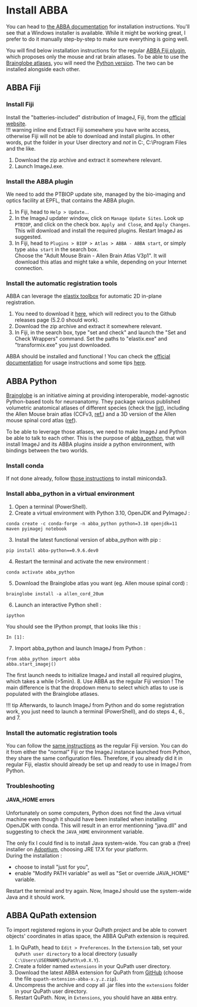 # Install ABBA
You can head to [the ABBA documentation](https://abba-documentation.readthedocs.io/en/latest/installation/installation.html#) for installation instructions. You'll see that a Windows installer is available. While it might be working great, I prefer to do it manually step-by-step to make sure everything is going well.

You will find below installation instructions for the regular [ABBA Fiji plugin](#abba-fiji), which proposes only the mouse and rat brain atlases. To be able to use the [Brainglobe atlases](https://brainglobe.info/documentation/brainglobe-atlasapi/usage/atlas-details.html#available-atlases), you will need the [Python version](#abba-python). The two can be installed alongside each other.

## ABBA Fiji
### Install Fiji
Install the "batteries-included" distribution of ImageJ, Fiji, from the [official website](https://fiji.sc/).  
!!! warning inline end
    Extract Fiji somewhere you have write access, otherwise Fiji will not be able to download and install plugins. In other words, put the folder in your User directory and *not* in C:\, C:\Program Files and the like.

1. Download the zip archive and extract it somewhere relevant.
2. Launch ImageJ.exe.

### Install the ABBA plugin
We need to add the PTBIOP update site, managed by the bio-imaging and optics facility at EPFL, that contains the ABBA plugin.

1. In Fiji, head to `Help > Update`...  
2. In the ImageJ updater window, click on `Manage Update Sites`. Look up `PTBIOP`, and click on the check box. `Apply and Close`, and `Apply Changes`.
This will download and install the required plugins. Restart ImageJ as suggested.  
3. In Fiji, head to `Plugins > BIOP > Atlas > ABBA - ABBA start`, or simply type `abba start` in the search box.  
Choose the "Adult Mouse Brain - Allen Brain Atlas V3p1". It will download this atlas and might take a while, depending on your Internet connection.

### Install the automatic registration tools
ABBA can leverage the [elastix toolbox](https://elastix.dev/) for automatic 2D in-plane registration. 

1. You need to download it [here](https://elastix.dev/download.php), which will redirect you to the Github releases page (5.2.0 should work).  
2. Download the zip archive and extract it somewhere relevant.  
3. In Fiji, in the search box, type "set and check" and launch the "Set and Check Wrappers" command. Set the paths to "elastix.exe" and "transformix.exe" you just downloaded.

ABBA should be installed and functional ! You can check the [official documentation](https://abba-documentation.readthedocs.io/en/latest/index.html) for usage instructions and some tips [here](tips-abba.md).

## ABBA Python
[Brainglobe](https://brainglobe.info/) is an initiative aiming at providing interoperable, model-agnostic Python-based tools for neuroanatomy. They package various published volumetric anatomical atlases of different species (check the [list](https://brainglobe.info/documentation/brainglobe-atlasapi/usage/atlas-details.html#available-atlases)), including the Allen Mouse brain atlas (CCFv3, [ref.](https://doi.org/10.1016/j.cell.2020.04.007)) and a 3D version of the Allen mouse spinal cord atlas ([ref](https://doi.org/10.1016/j.crmeth.2021.100074)).

To be able to leverage those atlases, we need to make ImageJ and Python be able to talk to each other. This is the purpose of [abba_python](https://github.com/BIOP/abba_python), that will install ImageJ and its ABBA plugins *inside* a python environment, with bindings between the two worlds.

### Install conda
If not done already, follow [those instructions](main-getting-started.md#python-virtual-environment-manager-conda) to install miniconda3.

### Install abba_python in a virtual environment
1. Open a terminal (PowerShell).
2. Create a virtual environment with Python 3.10, OpenJDK and PyImageJ :
```
conda create -c conda-forge -n abba_python python=3.10 openjdk=11 maven pyimagej notebook
```
3. Install the latest functional version of abba_python with pip :
```
pip install abba-python==0.9.6.dev0
```
4. Restart the terminal and activate the new environment :
```
conda activate abba_python
```
5. Download the Brainglobe atlas you want (eg. Allen mouse spinal cord) :
```
brainglobe install -a allen_cord_20um
```
6. Launch an interactive Python shell :
```
ipython
```
You should see the IPython prompt, that looks like this :
```
In [1]:
```
7. Import abba_python and launch ImageJ from Python :
```
from abba_python import abba
abba.start_imagej()
```
The first launch needs to initialize ImageJ and install all required plugins, which takes a while (>5min).
8. Use ABBA as the regular Fiji version ! The main difference is that the dropdown menu to select which atlas to use is populated with the Brainglobe atlases.

!!! tip
    Afterwards, to launch ImageJ from Python and do some registration work, you just need to launch a terminal (PowerShell), and do steps 4., 6., and 7.

### Install the automatic registration tools
You can follow the [same instructions](#install-the-automatic-registration-tools) as the regular Fiji version. You can do it from either the "normal" Fiji or the ImageJ instance launched from Python, they share the same configuration files. Therefore, if you already did it in regular Fiji, elastix should already be set up and ready to use in ImageJ from Python.

### Troubleshooting
#### JAVA_HOME errors
Unfortunately on some computers, Python does not find the Java virtual machine even though it should have been installed when installing OpenJDK with conda. This will result in an error mentionning "java.dll" and suggesting to check the `JAVA_HOME` environment variable.

The only fix I could find is to install Java system-wide. You can grab a (free) installer on [Adoptium](https://adoptium.net/en-GB/temurin/releases/?version=17), choosing JRE 17.X for your platform.  
During the installation :

+ choose to install "just for you",
+ enable "Modify PATH variable" as well as "Set or override JAVA_HOME" variable.

Restart the terminal and try again. Now, ImageJ should use the system-wide Java and it should work.

## ABBA QuPath extension
To import registered regions in your QuPath project and be able to convert objects' coordinates in atlas space, the ABBA QuPath extension is required.

1. In QuPath, head to `Edit > Preferences`. In the `Extension` tab, set your `QuPath user directory` to a local directory (usually `C:\Users\USERNAME\QuPath\v0.X.Y`).
2. Create a folder named `extensions` in your QuPath user directory.
2. Download the latest ABBA extension for QuPath from [GitHub](https://github.com/BIOP/qupath-extension-abba/releases) (choose the file `qupath-extension-abba-x.y.z.zip`).
3. Uncompress the archive and copy all .jar files into the `extensions` folder in your QuPath user directory.
4. Restart QuPath. Now, in `Extensions`, you should have an `ABBA` entry.